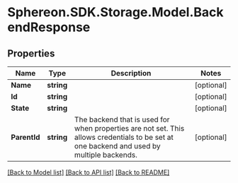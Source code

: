 # Sphereon.SDK.Storage.Model.BackendResponse
## Properties

Name | Type | Description | Notes
------------ | ------------- | ------------- | -------------
**Name** | **string** |  | [optional] 
**Id** | **string** |  | [optional] 
**State** | **string** |  | [optional] 
**ParentId** | **string** | The backend that is used for when properties are not set. This allows credentials to be set at one backend and used by multiple backends. | [optional] 

[[Back to Model list]](../README.md#documentation-for-models) [[Back to API list]](../README.md#documentation-for-api-endpoints) [[Back to README]](../README.md)


